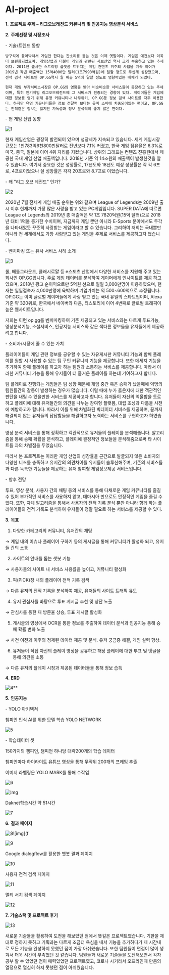 # AI-project

**1.**  **프로젝트 주제 – 리그오브레전드 커뮤니티 및 인공지능 영상분석 서비스**

**2.**  **주제선정 및 시장조사**

\-   기술/트렌드 동향

```
방구석에 틀어박혀서 게임만 한다는 잔소리를 듣는 것은 이제 옛말이다. 게임은 예전보다 더욱 더 보편화되었으며, 게임산업과 더불어 게임과 관련된 서브산업 역시 크게 부흥하고 있는 추세이다. 2011년 출시한 스트리밍 플랫폼 트위치는 게임 컨텐츠 위주의 사업을 계속 이어가 2019년 작년 매출액만 15억4000만 달러(1조7990억원)에 달할 정도로 무섭게 성장했으며, 전적 검색 사이트인 OP.GG역시 월 매출 5억에 달할 정도로 영향력있는 매체가 되었다. 
 
현재 게임 부가서비스시장은 OP.GG의 영향을 받아 비슷비슷한 서비스들이 등장하고 있는 추세이며, 특히 인기게임 리그오브레전드에 그 서비스가 편중되는 경향이 있다. 게이머들은 게임에 대한 정보를 얻기 위해 유명 커뮤니티나 나무위키, OP.GG등 정보 검색 사이트를 자주 이용한다. 하지만 유명 커뮤니티들은 정보 전달력 보다는 유머 소비에 치중되어있는 편이고, OP.GG는 전적같은 정보는 많지만 가독성과 정보 분석력이 좋지 않은 편이다.
```

\-   현 게임 산업 동향

![1](https://user-images.githubusercontent.com/60081286/101315950-ec935980-389e-11eb-82b4-e4dd8e2553f0.PNG)

현재 게임산업은 굉장히 발전되어 있으며 성장세가 지속되고 있습니다. 세계 게임시장 규모는 1천783억6천800만달러로 전년보다 7.1% 커졌고, 한국 게임 점유율은 6.3%로 미국, 중국, 일본에 이어 4위 자리를 지켰습니다. 상위의 그래프는 컨텐츠 진흥원에서 제공한 국내 게임 산업 매출액입니다. 2018년 기준 약 14조원의 매출액이 발생한것을 알 수 있습니다. 여기서 중요한 것은 성장률로, 17년도와 18년도 예상 성장률은 각 각 6프로, 4프로이었으나 실 성장률은 각각 20프로와 8.7프로 이었습니다.

\-   왜 "리그 오브 레전드" 인가?

![2](https://user-images.githubusercontent.com/60081286/101315822-ae963580-389e-11eb-8fe0-d87d65f7d97d.PNG)

2020년 7월 전세계 게임 매출 순위는 위와 같으며 League of Legends는 2009년 출시 이후 현재까지 가장 많은 사랑을 받고 있는 PC게임입니다. SUPER DATA에 따르면 League of Legends의 2019년 총 매출액은 약 1조 7820억원(15억 달러)으로 2018년 대비 1억불 증가한 수치이며, 지금까지 게임 뿐만 아니라 E-Sports 분야에서도 두각을 나타내었듯 꾸준히 사랑받는 게임이라고 할 수 있습니다. 그리하여 저희는 국내뿐만 아니라 전 세계에서도 가장 사랑받고 있는 게임을 주제로 서비스를 제공하고자 했습니다.

\-   벤치마킹 또는 유사 서비스 사례 소개

![3](https://user-images.githubusercontent.com/60081286/101315824-ae963580-389e-11eb-8ad2-44fede8f701f.PNG)

롤, 배틀그라운드, 클래시로얄 등 e스포츠 산업에서 다양한 서비스를 지원해 주고 있는 회사인 OP.GG입니다. 주로 게임 데이터를 분석하여 게이머에게 인사이트를 제공 하고 있으며, 2018년 광고 순이익으로만 5억원 선으로 일일 3,000만명이 이용하였으며, 현재는 일일접속자 4,000만명에 육박하며 기업가치는 약 500~600억으로 추정됩니다. OP.GG는 이미 글로벌 게이머들에게 사랑 받고 있는 국내 유일의 스타트업이며, Alexa 기준 약 320위로, 한국에서 네이버와 다음, 티스토리에 이어 4번째로 글로벌 트래픽이 높은 웹사이트입니다.

저희는 이런 op.gg를 벤치마킹하여 기존 제공되고 있는 서비스와는 다르게 투표기능, 영상분석기능, 소셜서비스, 인공지능 서비스와 같은 색다른 정보들을 유저들에게 제공하려고 합니다.

\-   소비자/시장에 줄 수 있는 가치

플레이어들이 게임 관련 정보를 공유할 수 있는 자유게시판 커뮤니티 기능과 함께 플레이를 원할 시 사용할 수 있는 팀 구인 커뮤니티 기능을 제공합니다. 또한 메세지 기능을 추가하여 함께 플레이를 하고자 하는 팀원과 소통하는 서비스를 제공합니다. 따라서 이러한 커뮤니티 기능을 통해 유저들이 더 즐거운 플레이를 하는데 기여하고자 합니다.

팀 플레이로 진행되는 게임들은 팀 성향 때문에 게임 중간 혹은 승패가 났을때에 익명의 팀원들간의 갈등이 발생하는 경우가 많습니다. 이럴 때에 누가 옳은지에 대한 객관적인 판단을 내릴 수 있을만한 서비스를 제공하고자 합니다. 유저들이 자신의 억울함을 토로하고 플레이에 대해 유저들간의 의견을 나누는 참여형 플랫폼, 대립 조성과 다툼을 사전에 예방하고자 합니다. 따라서 이를 위해 차별화된 빅데이터 서비스를 제공하며, 끝까지 해결되지 않는 유저들의 답답함들을 해결하고자 노력하는 서비스를 구현하고자 하였습니다.

영상 분석 서비스를 통해 정확하고 객관적으로 유저들의 플레이를 분석해줍니다. 알고리즘을 통해 승패 확률을 분석하고, 플레이에 결정적인 정보들을 분석해줌으로써 타 사이트들 과의 차별점을 두었습니다.

따라서 본 프로젝트는 이러한 게임 산업의 성장률을 근간으로 발굴되지 않은 소비자의 다양한 니즈를 충족하고 유저간의 의견차이를 유저들이 솔루션해주며, 기존의 서비스들과 다른 독특한 기능들을 제공하는 유저 참여형 게임정보제공 서비스입니다.

\-   향후 전망

투표, 영상 분석, 사용자 간의 채팅 등의 서비스를 통해 다채로운 게임 커뮤니티를 즐길 수 있어 부가적인 서비스를 사용하지 않고, 데마시아 만으로도 안정적인 게임을 즐길 수 있다. 또한, 자체 알고리즘을 통해서 사용자의 전적 기록 분석 뿐만 아니라 함께 하는 플레이어들의 전적 기록도 분석하여 유저들이 정말 필요로 하는 서비스를 제공할 수 있다.

 

**3.**  **목표**

1. 다양한 카테고리의 커뮤니티, 유저간의 채팅

→ 게임 내의 이슈나 플레이어 구하기 등의 게시글을 통해 커뮤니티가 활성화 되고, 유저들 간의 소통

2. 사이트의 안내를 돕는 챗봇 기능

→ 사용자들의 사이트 내 서비스 사용률을 높이고, 커뮤니티 활성화

3. 픽(PICK)창 내의 플레이어 전적 기록 검색

→ 다른 유저의 전적 기록을 분석하여 제공, 유저들의 사이트 트래픽 유도

4. 유저 관심사를 바탕으로 투표 게시글 추천 및 상단 노출

→ 관심사를 통한 재 방문율 상승, 투표 게시글 활성화

5. 게시글의 영상에서 OCR을 통한 정보를 추출하여 데이터 분석과 인공지능 통해 승패 확률 변화 노출

→ 사건 이전과 이후의 정제된 데이터 제공 및 분석. 유저 궁금증 해결, 게임 실력 향상.

6. 유저들이 직접 자신의 플레이 영상을 공유하고 해당 플레이에 대한 투표 및 댓글을 통해 의견을 소통

→ 다른 유저의 플레이 시청과 제공된 데이터들을 통해 정보 습득

 

 

**4.**  **ERD**

![4](https://user-images.githubusercontent.com/60081286/101315826-af2ecc00-389e-11eb-919f-81aad2eb1664.PNG)**

**5.**  **인공지능**

\-   YOLO 아키텍쳐

챔피언 인식 AI를 위한 모델 학습 YOLO NETWORK

![5](https://user-images.githubusercontent.com/60081286/101315828-afc76280-389e-11eb-9b14-a48701605057.PNG)

\-   학습데이터 셋

150가지의 챔피언, 챔피언 하나당 대략200개의 학습 데이터

챔피언마다 하이라이트 유튜브 영상을 통해 무작위 200개의 프레임 추출

이미지 라벨링은 YOLO MARK를 통해 수작업

![6](https://user-images.githubusercontent.com/60081286/101315829-b0f88f80-389e-11eb-84fb-6aa76313216c.PNG)

![img](file:///C:\Users\wansu\AppData\Local\Temp\OICE_79FE0839-68FA-4F18-837D-28DA1C514D06.0\msohtmlclip1\01\clip_image014.jpg)

 

Daknet학습시간 약 51시간

![7](https://user-images.githubusercontent.com/60081286/101315831-b1912600-389e-11eb-9db9-e796475dfbff.PNG)



**6.** **결과 페이지**

![8](https://user-images.githubusercontent.com/60081286/101315832-b1912600-389e-11eb-9a25-7b75703ccee4.PNG)![img](f

![9](https://user-images.githubusercontent.com/60081286/101315834-b229bc80-389e-11eb-9fbe-cd43f85728ef.PNG)

 

Google dialogflow를 활용한 챗봇 결과 페이지

![10](https://user-images.githubusercontent.com/60081286/101315835-b2c25300-389e-11eb-9a52-ec8cd964e398.PNG)

사용자 전적 검색 페이지

![11](https://user-images.githubusercontent.com/60081286/101315837-b35ae980-389e-11eb-8313-f4e78c1c06ea.PNG)

멀티 서치 검색 페이지

![12](https://user-images.githubusercontent.com/60081286/101315954-edc48680-389e-11eb-9c1f-ec783b974611.PNG)

 

 

 

**7.**  **기술스택 및 프로젝트 후기**

 

![13](https://user-images.githubusercontent.com/60081286/101315958-ee5d1d00-389e-11eb-84c9-225364091d62.PNG)

새로운 기술들을 활용하여 도전을 해보았던 점에서 뜻깊은 프로젝트였습니다. 기한을 제대로 정하지 못하고 기획과는 다르게 조금더 욕심을 내서 기능을 추가하다가 제 시간내로 모든 기능을 완성하지 못했던 점이 가장 아쉬웠습니다. 또한 팀원들이 면접이 많이 생겨서 더욱 시간이 부족했던 것 같습니다.  팀원들과 새로운 기술들을 도전해보면서 각자 공부 할 수 있었던 점이 매력있었던 프로젝트였고, 코로나 시기라서 오프라인때 만큼의 열정으로 열심히 하지 못했던 점이 아쉬웠습니다. 